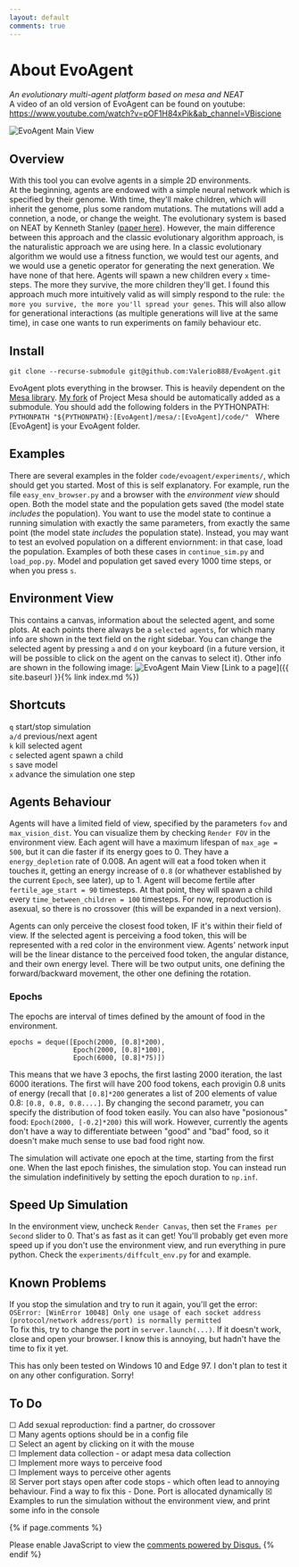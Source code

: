 ```yaml
---
layout: default
comments: true
---
```


# About EvoAgent
_An evolutionary multi-agent platform based on mesa and NEAT_\
A video of an old version of EvoAgent can be found on youtube: \
https://www.youtube.com/watch?v=pOF1H84xPik&ab_channel=VBiscione

![EvoAgent Main View](/assets/main.png)



## Overview

With this tool you can evolve agents in a simple 2D environments. \
At the beginning, agents are endowed with a simple neural network which is specified by their genome. With time, they'll make children, which will inherit the genome, plus some random mutations. The mutations will add a connetion, a node, or change the weight. The evolutionary system is based on NEAT by Kenneth Stanley ([paper here][1]). However, the main difference between this approach and the classic evolutionary algorithm approach, is the naturalistic approach we are using here. In a classic evolutionary algorithm we would use a fitness function, we would test our agents, and we would use a genetic operator for generating the next generation. We have none of that here. Agents will spawn a new children every `x` time-steps. The more they survive, the more children they'll get. I found this approach much more intuitively valid as will simply respond to the rule: `the more you survive, the more you'll spread your genes`.  This will also allow for generational interactions (as multiple generations will live at the same time), in case one wants to run experiments on family behaviour etc.


## Install
`git clone --recurse-submodule git@github.com:ValerioB88/EvoAgent.git` 

EvoAgent plots everything in the browser. This is heavily dependent on the [Mesa library][3]. [My fork][4] of Project Mesa should be automatically added as a submodule.
You should add the following folders in the PYTHONPATH:
`PYTHONPATH "${PYTHONPATH}:[EvoAgent]/mesa/:[EvoAgent]/code/" `
Where [EvoAgent] is your EvoAgent folder.


## Examples
There are several examples in the folder `code/evoagent/experiments/`, which should get you started. Most of this is self explanatory. For example, run the file `easy_env_browser.py` and a browser with the _environment view_ should open. Both the model state and the population gets saved (the model state _includes_ the population). You want to use the model state to continue a running simulation with exactly the same parameters, from exactly the same point (the model state _includes_ the population state). Instead, you may want to test an evolved population on a different enviornment: in that case, load the population. Examples of both these cases in `continue_sim.py`  and `load_pop.py`. Model and population get saved every 1000 time steps, or when you press `s`. 

## Environment View
This contains a canvas, information about the selected agent, and some plots. At each points there always be a `selected agents`, for which many info are shown in the text field on the right sidebar. You can change the selected agent by pressing `a` and `d` on your keyboard (in a future version, it will be possible to click on the agent on the canvas to select it). Other info are shown in the following image:
![EvoAgent Main View](/assets/evoview.png)
[Link to a page]({{ site.baseurl }}{% link index.md %})

## Shortcuts
`q` start/stop simulation\
`a/d` previous/next agent\
`k` kill selected agent\
`c` selected agent spawn a child\
`s` save model\
`x` advance the simulation one step


## Agents Behaviour
Agents will have a limited field of view, specified by the parameters `fov` and `max_vision_dist`. You can visualize them by checking `Render FOV` in the environment view. Each agent will have a maximum lifespan of `max_age = 500`, but it can die faster if its energy goes to 0. They have a `energy_depletion` rate of 0.008. An agent will eat a food token when it touches it, getting an energy increase of `0.8` (or whathever established by the current `Epoch`, see later), up to 1. Agent will become fertile after `fertile_age_start = 90` timesteps. At that point, they will spawn a child every `time_between_children = 100` timesteps. For now, reproduction is asexual, so there is no crossover (this will be expanded in a next version).

Agents can only perceive the closest food token, IF it's within their field of view. If the selected agent is perceiving a food token, this will be represented with a red color in the environment view.  Agents' network input will be the linear distance to the perceived food token, the angular distance, and their own energy level. There will be two output units, one defining the forward/backward movement, the other one defining the rotation.

### Epochs
The epochs are interval of times defined by the amount of food in the environment. 
```
epochs = deque([Epoch(2000, [0.8]*200),
                Epoch(2000, [0.8]*100),
                Epoch(6000, [0.8]*75)])
```
                
This means that we have 3 epochs, the first lasting 2000 iteration, the last 6000 iterations. The first will have 200 food tokens, each provigin 0.8 units of energy (recall that `[0.8]*200` generates a list of 200 elements of value 0.8: `[0.8, 0.8, 0.8....]`. By changing the second parametr, you can specify the distribution of food token easily. You can also have "posionous" food: `Epoch(2000, [-0.2]*200)` this will work. However, currently the agents don't have a way to differentiate between "good" and "bad" food, so it doesn't make much sense to use bad food right now. 

The simulation will activate one epoch at the time, starting from the first one. When the last epoch finishes, the simulation stop. You can instead run the simulation indefinitively by setting the epoch duration to `np.inf`. 

## Speed Up Simulation
In the environment view, uncheck `Render Canvas`, then set the `Frames per Second` slider to 0. That's as fast as it can get! You'll probably get even more speed up if you don't use the environment view, and run everything in pure python. Check the `experiments/diffcult_env.py` for and example.

## Known Problems
If you stop the simulation and try to run it again, you'll get the error:\
```OSError: [WinError 10048] Only one usage of each socket address (protocol/network address/port) is normally permitted```\
To fix this, try to change the port in `server.launch(...)`. If it doesn't work, close and open your browser. I know this is annoying, but hadn't have the time to fix it yet.

This has only been tested on Windows 10 and Edge 97. I don't plan to test it on any other configuration. Sorry!

## To Do
&#9744; Add sexual reproduction: find a partner, do crossover\
&#9744; Many agents options should be in a config file\
&#9744; Select an agent by clicking on it with the mouse\
&#9744; Implement data collection - or adapt mesa data collection\
&#9744; Implement more ways to perceive food\
&#9744; Implement ways to perceive other agents\
&#9746; Server port stays open after code stops - which often lead to annoying behaviour. Find a way to fix this - Done. Port is allocated dynamically
&#9746; Examples to run the simulation without the environment view, and print some info in the console
<!--- &#9746; -->




[1]: http://nn.cs.utexas.edu/downloads/papers/stanley.ec02.pdf
[2]: https://www.youtube.com/watch?v=pOF1H84xPik&ab
[3]: https://github.com/projectmesa/mesa
[4]: https://github.com/ValerioB88/mesa


{% if page.comments %}
<div id="disqus_thread"></div>
<script>
    /**
    *  RECOMMENDED CONFIGURATION VARIABLES: EDIT AND UNCOMMENT THE SECTION BELOW TO INSERT DYNAMIC VALUES FROM YOUR PLATFORM OR CMS.
    *  LEARN WHY DEFINING THESE VARIABLES IS IMPORTANT: https://disqus.com/admin/universalcode/#configuration-variables    */
    /*
    var disqus_config = function () {
    this.page.url = PAGE_URL;  // Replace PAGE_URL with your page's canonical URL variable
    this.page.identifier = PAGE_IDENTIFIER; // Replace PAGE_IDENTIFIER with your page's unique identifier variable
    };
    */
    (function() { // DON'T EDIT BELOW THIS LINE
    var d = document, s = d.createElement('script');
    s.src = 'https://https-valeriob88-github-io-evoagent.disqus.com/embed.js';
    s.setAttribute('data-timestamp', +new Date());
    (d.head || d.body).appendChild(s);
    })();
</script>
<noscript>Please enable JavaScript to view the <a href="https://disqus.com/?ref_noscript">comments powered by Disqus.</a></noscript>
{% endif %}
